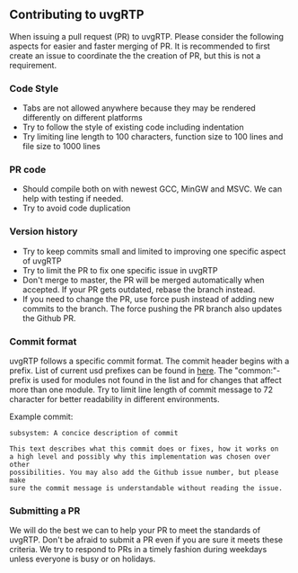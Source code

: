 ## Contributing to uvgRTP

When issuing a pull request (PR) to uvgRTP. Please consider the following aspects for easier and faster merging of PR. It is recommended to first create an issue to coordinate the the creation of PR, but this is not a requirement.

### Code Style
- Tabs are not allowed anywhere because they may be rendered differently on different platforms
- Try to follow the style of existing code including indentation
- Try limiting line length to 100 characters, function size to 100 lines and file size to 1000 lines

### PR code
- Should compile both on with newest GCC, MinGW and MSVC. We can help with testing if needed.
- Try to avoid code duplication

### Version history
- Try to keep commits small and limited to improving one specific aspect of uvgRTP
- Try to limit the PR to fix one specific issue in uvgRTP
- Don't merge to master, the PR will be merged automatically when accepted. If your PR gets outdated, rebase the branch instead.
- If you need to change the PR, use force push instead of adding new commits to the branch. The force pushing the PR branch also updates the Github PR.

### Commit format
uvgRTP follows a specific commit format. The commit header begins with a prefix. List of current usd prefixes can be found in [here](docs/subsystems). The "common:"-prefix is used for modules not found in the list and for changes that affect more than one module. Try to limit line length of commit message to 72 character for better readability in different environments.

Example commit:
```
subsystem: A concice description of commit

This text describes what this commit does or fixes, how it works on 
a high level and possibly why this implementation was chosen over other
possibilities. You may also add the Github issue number, but please make
sure the commit message is understandable without reading the issue.
```

### Submitting a PR

We will do the best we can to help your PR to meet the standards of uvgRTP. Don't be afraid to submit a PR even if you are sure it meets these criteria. We try to respond to PRs in a timely fashion during weekdays unless everyone is busy or on holidays.

